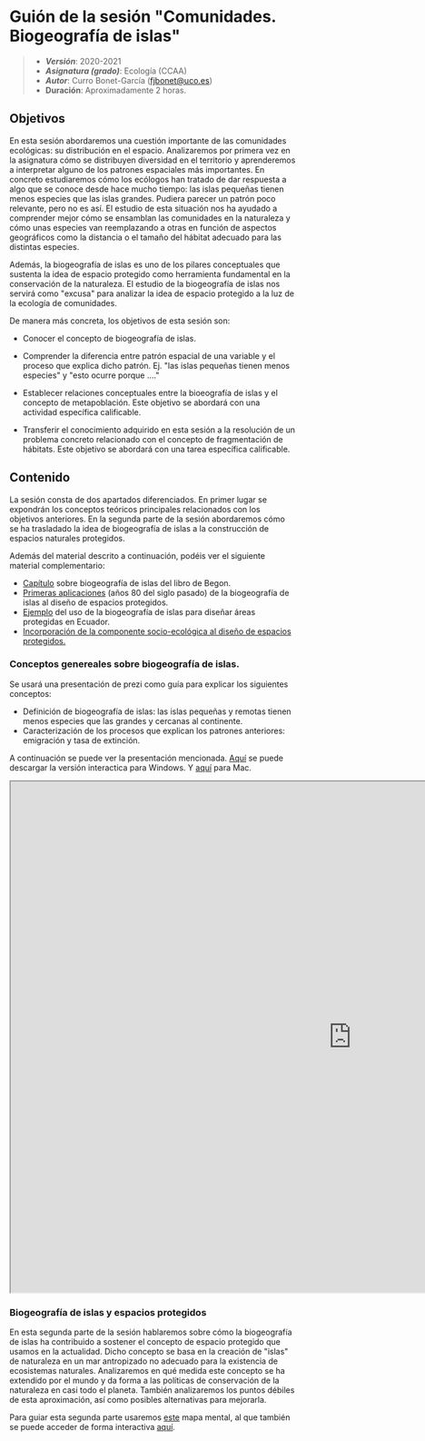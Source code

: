 # Guión de la sesión "Comunidades. Biogeografía de islas"


> + **_Versión_**: 2020-2021
> + **_Asignatura (grado)_**: Ecología (CCAA)
> + **_Autor_**: Curro Bonet-García (fjbonet@uco.es)
> + **Duración**: Aproximadamente 2 horas.



## Objetivos 

En esta sesión abordaremos una cuestión importante de las comunidades ecológicas: su distribución en el espacio. Analizaremos por primera vez en la asignatura cómo se distribuyen diversidad en el territorio y aprenderemos a interpretar alguno de los patrones espaciales más importantes. En concreto estudiaremos cómo los ecólogos han tratado de dar respuesta a algo que se conoce desde hace mucho tiempo: las islas pequeñas tienen menos especies que las islas grandes. Pudiera parecer un patrón poco relevante, pero no es así. El estudio de esta situación nos ha ayudado a comprender mejor cómo se ensamblan las comunidades en la naturaleza y cómo unas especies van reemplazando a otras en función de aspectos geográficos como la distancia o el tamaño del hábitat adecuado para las distintas especies. 



Además, la biogeografía de islas es uno de los pilares conceptuales que sustenta la idea de espacio protegido como herramienta fundamental en la conservación de la naturaleza. El estudio de la biogeografía de islas nos servirá como "excusa" para analizar la idea de espacio protegido a la luz de la ecología de comunidades.



De manera más concreta, los objetivos de esta sesión son:

+ Conocer el concepto de biogeografía de islas.

+ Comprender la diferencia entre patrón espacial de una variable y el proceso que explica dicho patrón. Ej. "las islas pequeñas tienen menos especies" y "esto ocurre porque ...."

+ Establecer relaciones conceptuales entre la bioeografía de islas y el concepto de metapoblación. Este objetivo se abordará con una actividad específica calificable. 

+ Transferir el conocimiento adquirido en esta sesión a la resolución de un problema concreto relacionado con el concepto de fragmentación de hábitats. Este objetivo se abordará con una tarea específica calificable. 

  

## Contenido

La sesión consta de dos apartados diferenciados. En primer lugar se expondrán los conceptos teóricos principales relacionados con los objetivos anteriores. En la segunda parte de la sesión abordaremos cómo se ha trasladado la idea de biogeografía de islas a la construcción de espacios naturales protegidos. 

Además del material descrito a continuación, podéis ver el siguiente material complementario:
+ [Capítulo](https://github.com/aprendiendo-cosas/Te_comunidades_biogeo_islas_ecologia_ccaa/raw/main/biblio/Biogeografia_Begon.pdf) sobre biogeografía de islas del libro de Begon. 
+ [Primeras aplicaciones](https://github.com/aprendiendo-cosas/Te_comunidades_biogeo_islas_ecologia_ccaa/raw/main/biblio/biogeografia_islas_ENPs.pdf) (años 80 del siglo pasado) de la biogeografía de islas al diseño de espacios protegidos. 
+ [Ejemplo](https://github.com/aprendiendo-cosas/Te_comunidades_biogeo_islas_ecologia_ccaa/raw/main/biblio/priority_areas_ecuador.pdf) del uso de la biogeografía de islas para diseñar áreas protegidas en Ecuador. 
+ [Incorporación de la componente socio-ecológica al diseño de espacios protegidos.](https://github.com/aprendiendo-cosas/Te_comunidades_biogeo_islas_ecologia_ccaa/raw/main/biblio/socio_Ecology.pdf) 



### Conceptos genereales sobre biogeografía de islas.

Se usará una presentación de prezi como guía para explicar los siguientes conceptos:

+ Definición de biogeografía de islas: las islas pequeñas y remotas tienen menos especies que las grandes y cercanas al continente. 
+ Caracterización de los procesos que explican los patrones anteriores: emigración y tasa de extinción.

  

A continuación se puede ver la presentación mencionada. [Aquí](https://github.com/aprendiendo-cosas/Te_comunidades_biogeo_islas_ecologia_ccaa/raw/main/presentacion/comunidades_biogeografia_islas.exe) se puede descargar la versión interactica para Windows. Y [aquí](https://github.com/aprendiendo-cosas/Te_comunidades_biogeo_islas_ecologia_ccaa/raw/main/presentacion/comunidades_biogeografia_islas.zip) para Mac.



<p><iframe src="https://prezi.com/view/JildW8cQAVvbGvBhPesY/embed" width="1200" height="900"> </iframe></p>





### Biogeografía de islas y espacios protegidos

En esta segunda parte de la sesión hablaremos sobre cómo la biogeografía de islas ha contribuido a sostener el concepto de espacio protegido que usamos en la actualidad. Dicho concepto se basa en la creación de "islas" de naturaleza en un mar antropizado no adecuado para la existencia de ecosistemas naturales. Analizaremos en qué medida este concepto se ha extendido por el mundo y da forma a las políticas de conservación de la naturaleza en casi todo el planeta. También analizaremos los puntos débiles de esta aproximación, así como posibles alternativas para mejorarla. 

Para guiar esta segunda parte usaremos [este](https://github.com/aprendiendo-cosas/Te_comunidades_biogeo_islas_ecologia_ccaa/raw/main/presentacion/ENPs.xmind) mapa mental, al que también se puede acceder de forma interactiva [aquí](https://aprendiendo-cosas.github.io/Te_comunidades_biogeo_islas_ecologia_ccaa/presentacion/biogeo_enp.html). 



